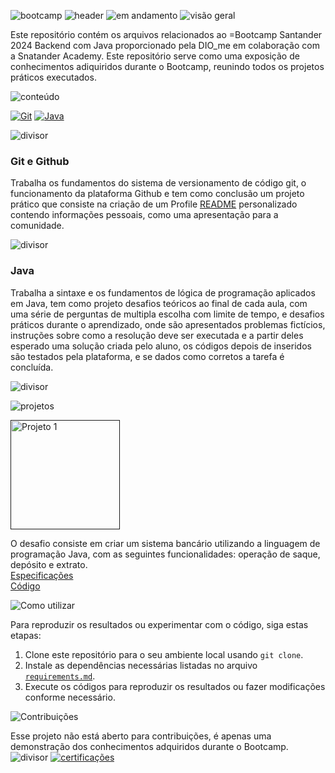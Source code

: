 ![bootcamp](https://github.com/Thamine-sumaya/Santander-2024-Backend-com-Java/assets/160533319/e16ff9de-ce4e-4a65-b33a-0dd0531bc982)
![header](https://github.com/Thamine-sumaya/Santander-2024-Backend-com-Java/assets/160533319/596b70e6-f147-4f95-ae18-540effa3057c)
![em andamento](https://github.com/Thamine-sumaya/Santander-2024-Backend-com-Java/assets/160533319/34cb8687-aca7-4343-8c38-027cc26c3a88)
![visão geral](https://github.com/Thamine-sumaya/DIO-Bootcamp-Santander-2024-Backend-com-Java/assets/160533319/bb600a0d-a48a-4bed-83f5-a0408918bb81)

Este repositório contém os arquivos relacionados ao =Bootcamp Santander 2024 Backend com Java proporcionado pela DIO_me em colaboração com a Snatander Academy. Este repositório serve como uma exposição de conhecimentos adiquiridos durante o Bootcamp, reunindo todos os projetos práticos executados. 

![conteúdo](https://github.com/Thamine-sumaya/DIO-Bootcamp-Santander-2024-Backend-com-Java/assets/160533319/ebe0a7a5-5d30-44d2-8d0d-57bd4f4b6a04)

[![Git](https://img.shields.io/badge/git-000000.svg?style=for-the-badge&logo=git&logoColor=D6383B)](#git-e-github)
[![Java](https://img.shields.io/badge/java-000000.svg?style=for-the-badge&logo=openjdk&logoColor=D6383B)]()

![divisor](https://github.com/Thamine-sumaya/DIO-Bootcamp-Santander-2024-Backend-com-Java/assets/160533319/c3149aa6-bed9-4b40-ae00-658e7e460339)

### Git e Github
Trabalha os fundamentos do sistema de versionamento de código git, o funcionamento da plataforma Github e tem como conclusão um projeto prático que consiste na criação de um Profile [README](https://github.com/digitalinnovationone/dio-lab-open-source/blob/main/community/Thamine-sumaya.md) personalizado  contendo informações pessoais, como uma apresentação para a comunidade.


![divisor](https://github.com/Thamine-sumaya/DIO-Bootcamp-Santander-2024-Backend-com-Java/assets/160533319/372bf224-15ad-4915-92df-270ab8171ad6)
### Java
Trabalha a sintaxe e os fundamentos de lógica de programação aplicados em Java, tem como projeto desafios teóricos ao final de cada aula, com uma série de perguntas de multipla escolha com limite de tempo, e desafios práticos durante o aprendizado, onde são apresentados problemas fictícios, instruções sobre como a resolução deve ser executada e a partir deles esperado uma solução criada pelo aluno, os códigos depois de inseridos são testados pela plataforma, e se dados como corretos a tarefa é concluída.


![divisor](https://github.com/Thamine-sumaya/DIO-Bootcamp-Santander-2024-Backend-com-Java/assets/160533319/41dbb065-67d8-4a7b-a3de-ddd57aeb7615)

<!---### Tópico

![image](https://github.com/Thamine-sumaya/DIO-Bootcamp-Python-AI-Backend-Developer/assets/160533319/e39d12f3-cff8-4a1a-84c4-6204095adeb8)

### Tópico

![image](https://github.com/Thamine-sumaya/DIO-Bootcamp-Python-AI-Backend-Developer/assets/160533319/9940a7da-89c0-4156-8b68-936c987fe8a0)

### Tópico

![image](https://github.com/Thamine-sumaya/DIO-Bootcamp-Python-AI-Backend-Developer/assets/160533319/74b66bb3-cf18-4a31-b22a-2b68566939e7)

### Tópico--->

<!---![Objetivo](https://github.com/Thamine-sumaya/DIO-Bootcamp-Python-Data-Analytics/assets/160533319/a5701b05-926d-472d-b67f-ae087f45f5ca)


O objetivo principal deste projeto é desenvolver habilidades em Python, por meio da prática. --->

![projetos](https://github.com/Thamine-sumaya/DIO-Bootcamp-Santander-2024-Backend-com-Java/assets/160533319/c4e8ac04-9b2c-4def-8f8c-77a51e4574ff)

<a href="">
   <img src="https://github.com/Thamine-sumaya/DIO-Bootcamp-Santander-2024-Backend-com-Java/assets/160533319/d2cf4dfd-2c48-4b77-86c9-cfd2eb3e598e" alt="Projeto 1" width="175" >
</a>

O desafio consiste em criar um sistema bancário utilizando a linguagem de programação Java, com as seguintes funcionalidades: operação de saque, depósito e extrato.<br>
[Especificações]() <br>
[Código]()

<!---<a href="">
   <img src="https://github.com/Thamine-sumaya/DIO-Bootcamp-Python-AI-Backend-Developer/assets/160533319/fb204f84-775f-433d-83b2-b5ede3619f1e" alt="Projeto 1" width="300" >
</a>

Conteúo <br>
[Especificações]() <br>
[Código]()

<!---<a href="">
   <img src="https://github.com/Thamine-sumaya/DIO-Bootcamp-Python-AI-Backend-Developer/assets/160533319/3c708079-6026-4309-86a0-9562ec163b53" alt="Projeto 2" width="75" >
</a>

Nome do Projeto:
Explicação do projeto

<a href="">
   <img src="https://github.com/Thamine-sumaya/DIO-Bootcamp-Python-AI-Backend-Developer/assets/160533319/7ff2181a-4a1f-4880-a772-1d388ea61e02" alt="Projeto 3" width="75" >
</a>

Nome do Projeto:
Explicação do projeto

<a href="">
   <img src="https://github.com/Thamine-sumaya/DIO-Bootcamp-Python-AI-Backend-Developer/assets/160533319/6b904c8a-750d-40d0-9753-dc069fea4d12" alt="Projeto 4" width="75" >
</a>

Nome do Projeto:
Explicação do projeto--->

![Como utilizar](https://github.com/Thamine-sumaya/DIO-Bootcamp-Santander-2024-Backend-com-Java/assets/160533319/644ddda7-72be-46cd-8bae-c653c8a461e6)

Para reproduzir os resultados ou experimentar com o código, siga estas etapas:

1. Clone este repositório para o seu ambiente local usando `git clone`.
2. Instale as dependências necessárias listadas no arquivo [`requirements.md`](https://github.com/Thamine-sumaya/DIO-Bootcamp-Python-AI-Backend-Developer/blob/main/srce/requeriments.md).
3. Execute os códigos para reproduzir os resultados ou fazer modificações conforme necessário.

   
![Contribuições](https://github.com/Thamine-sumaya/DIO-Bootcamp-Santander-2024-Backend-com-Java/assets/160533319/c6a0c3dc-a04b-462d-b711-13046a2404ea)

Esse projeto não está aberto para contribuições, é apenas uma demonstração dos conhecimentos adquiridos durante o Bootcamp.
![divisor](https://github.com/Thamine-sumaya/DIO-Bootcamp-Santander-2024-Backend-com-Java/assets/160533319/c7ca3ff6-b98f-4e61-9712-87047313300e)
[![certificações](https://github.com/Thamine-sumaya/DIO-Bootcamp-Santander-2024-Backend-com-Java/assets/160533319/8ec5d999-b996-4c6c-ae42-077e2428a318)]()

